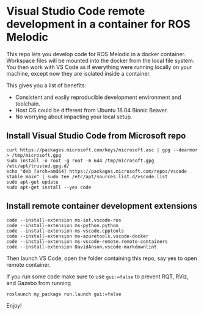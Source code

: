 # Visual Studio Code remote development in a container for ROS Melodic
This repo lets you develop code for ROS Melodic in a docker container. Workspace files will be mounted into the docker from the local file system. You then work with VS Code as if everything were running locally on your machine, except now they are isolated inside a container.

This gives you a list of benefits:
* Consistent and easily reproducible development environment and toolchain.
* Host OS could be different from Ubuntu 18.04 Bionic Beaver.
* No worrying about impacting your local setup.

## Install Visual Studio Code from Microsoft repo
```
curl https://packages.microsoft.com/keys/microsoft.asc | gpg --dearmor > /tmp/microsoft.gpg
sudo install -o root -g root -m 644 /tmp/microsoft.gpg /etc/apt/trusted.gpg.d/
echo "deb [arch=amd64] https://packages.microsoft.com/repos/vscode stable main" | sudo tee /etc/apt/sources.list.d/vscode.list
sudo apt-get update
sudo apt-get install --yes code
```

## Install remote container development extensions
```
code --install-extension ms-iot.vscode-ros
code --install-extension ms-python.python
code --install-extension ms-vscode.cpptools
code --install-extension ms-azuretools.vscode-docker
code --install-extension ms-vscode-remote.remote-containers
code --install-extension DavidAnson.vscode-markdownlint
```

Then launch VS Code, open the folder containing this repo, say yes to open remote container.

If you run some code make sure to use `gui:=false` to prevent RQT, RViz, and Gazebo from running
```
roslaunch my_package run.launch gui:=false
```

Enjoy!
